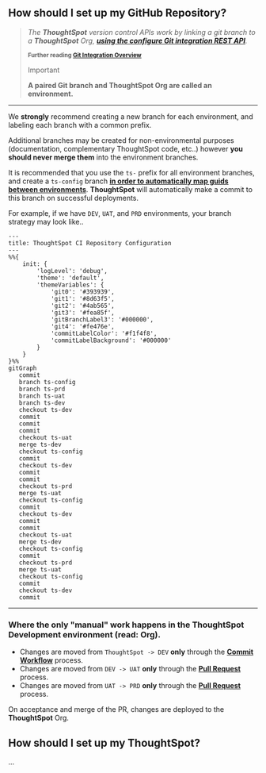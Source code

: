 ## How should I set up my GitHub Repository?

> *The __ThoughtSpot__ version control APIs work by linking a git branch to a __ThoughtSpot__ Org, [__using the configure Git integration REST API__](https://developers.thoughtspot.com/docs/git-configuration#_configure_git_repository).* 
>
>
> <sub><b>Further reading <a href=https://developers.thoughtspot.com/docs/git-integration#_git_integration_overview>Git Integration Overview</a></b></sub>
>
> > [!IMPORTANT]
> __A paired Git branch and ThoughtSpot Org are called an environment.__

---

We __strongly__ recommend creating a new branch for each environment, and labeling each branch with a common prefix.

Additional branches may be created for non-environmental purposes (documentation, complementary ThoughtSpot code, etc..) however __you should never merge them__ into the environment branches.

It is recommended that you use the `ts-` prefix for all environment branches, and create a `ts-config` branch [__in order to automatically map guids between environments__](https://developers.thoughtspot.com/docs/git-configuration#guid-map-and-config-files). __ThoughtSpot__ will automatically make a commit to this branch on successful deployments.

For example, if we have `DEV`, `UAT`, and `PRD` environments, your branch strategy may look like..

```mermaid
---
title: ThoughtSpot CI Repository Configuration
---
%%{
    init: {
        'logLevel': 'debug',
        'theme': 'default',
        'themeVariables': {
            'git0': '#393939',
            'git1': '#8d63f5',
            'git2': '#4ab565',
            'git3': '#fea85f',
            'gitBranchLabel3': '#000000',
            'git4': '#fe476e',
            'commitLabelColor': '#f1f4f8',
            'commitLabelBackground': '#000000'
        }
    }
}%%
gitGraph
   commit
   branch ts-config
   branch ts-prd
   branch ts-uat
   branch ts-dev
   checkout ts-dev
   commit
   commit
   commit
   checkout ts-uat
   merge ts-dev
   checkout ts-config
   commit
   checkout ts-dev
   commit
   commit
   checkout ts-prd
   merge ts-uat
   checkout ts-config
   commit
   checkout ts-dev
   commit
   commit
   checkout ts-uat
   merge ts-dev
   checkout ts-config
   commit
   checkout ts-prd
   merge ts-uat
   checkout ts-config
   commit
   checkout ts-dev
   commit
```

---

### Where the only "manual" work happens in the ThoughtSpot Development environment (read: Org).

- Changes are moved from `ThoughtSpot -> DEV` __only__ through the [__Commit Workflow__](info/commit.md) process.
- Changes are moved from `DEV -> UAT` __only__ through the [__Pull Request__](info/deploy.md) process.
- Changes are moved from `UAT -> PRD` __only__ through the [__Pull Request__](info/deploy.md) process.

On acceptance and merge of the PR, changes are deployed to the __ThoughtSpot__ Org.

## How should I set up my ThoughtSpot?

...